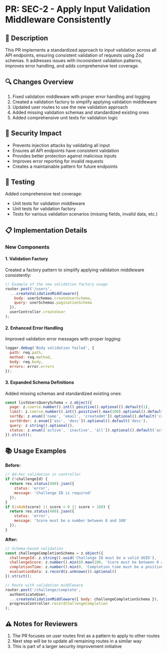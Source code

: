 # PR: SEC-2 - Apply Input Validation Middleware Consistently

## 📝 Description

This PR implements a standardized approach to input validation across all API endpoints, ensuring consistent validation of requests using Zod schemas. It addresses issues with inconsistent validation patterns, improves error handling, and adds comprehensive test coverage.

## 🔍 Changes Overview

1. Fixed validation middleware with proper error handling and logging
2. Created a validation factory to simplify applying validation middleware
3. Updated user routes to use the new validation approach
4. Added missing validation schemas and standardized existing ones
5. Added comprehensive unit tests for validation logic

## 🔐 Security Impact

- Prevents injection attacks by validating all input
- Ensures all API endpoints have consistent validation
- Provides better protection against malicious inputs
- Improves error reporting for invalid requests
- Creates a maintainable pattern for future endpoints

## 🧪 Testing

Added comprehensive test coverage:
- Unit tests for validation middleware
- Unit tests for validation factory
- Tests for various validation scenarios (missing fields, invalid data, etc.)

## 📋 Implementation Details

### New Components

#### 1. Validation Factory
Created a factory pattern to simplify applying validation middleware consistently:

```javascript
// Example of the new validation factory usage
router.post('/users',
  ...createValidationMiddleware({
    body: userSchemas.createUserSchema,
    query: userSchemas.paginationSchema
  }),
  userController.createUser
);
```

#### 2. Enhanced Error Handling
Improved validation error messages with proper logging:

```javascript
logger.debug('Body validation failed', { 
  path: req.path, 
  method: req.method,
  body: req.body,
  errors: error.errors
});
```

#### 3. Expanded Schema Definitions
Added missing schemas and standardized existing ones:

```javascript
const listUsersQuerySchema = z.object({
  page: z.coerce.number().int().positive().optional().default(1),
  limit: z.coerce.number().int().positive().max(100).optional().default(10),
  sortBy: z.enum(['name', 'email', 'createdAt']).optional().default('createdAt'),
  sortOrder: z.enum(['asc', 'desc']).optional().default('desc'),
  query: z.string().optional(),
  status: z.enum(['active', 'inactive', 'all']).optional().default('active'),
}).strict();
```

## 📚 Usage Examples

**Before:**
```javascript
// Ad-hoc validation in controller
if (!challengeId) {
  return res.status(400).json({
    status: 'error',
    message: 'Challenge ID is required'
  });
}
if (isNaN(score) || score < 0 || score > 100) {
  return res.status(400).json({
    status: 'error',
    message: 'Score must be a number between 0 and 100'
  });
}
```

**After:**
```javascript
// Schema-based validation
const challengeCompletionSchema = z.object({
  challengeId: z.string().uuid('Challenge ID must be a valid UUID'),
  challengeScore: z.number().min(0).max(100, 'Score must be between 0 and 100'),
  completionTime: z.number().min(0, 'Completion time must be a positive number'),
  evaluationData: z.record(z.unknown()).optional()
}).strict();

// Route with validation middleware
router.post('/challenge/complete',
  authenticateUser,
  ...createValidationMiddleware({ body: challengeCompletionSchema }),
  progressController.recordChallengeCompletion
);
```

## ⚠️ Notes for Reviewers

1. The PR focuses on user routes first as a pattern to apply to other routes
2. Next step will be to update all remaining routes in a similar way
3. This is part of a larger security improvement initiative 